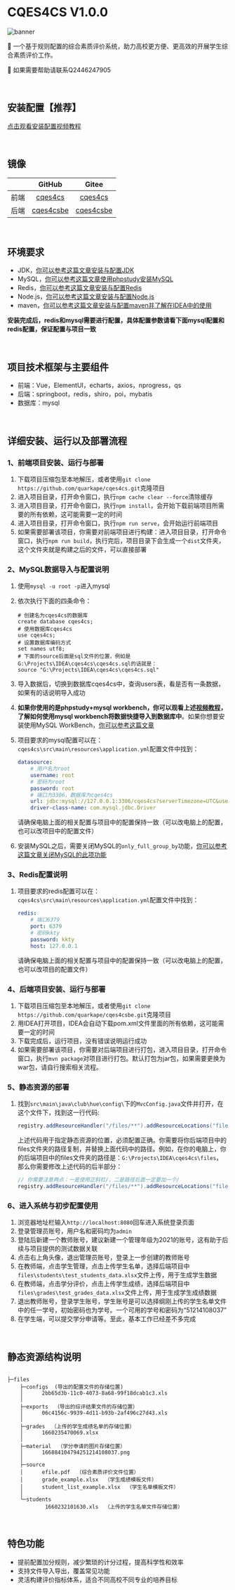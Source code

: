 # CQES4CS V1.0.0

![banner](https://user-images.githubusercontent.com/43498577/202853353-1f9b97ee-b7ac-4a55-9fc8-f5c2d2319953.png)


💼  一个基于规则配置的综合素质评价系统，助力高校更方便、更高效的开展学生综合素质评价工作。

:raised_hands: 如果需要帮助请联系Q2446247905

&nbsp;

## 安装配置【推荐】

[点击观看安装配置视频教程](https://www.bilibili.com/video/BV1KG4y1Z7Pd?share_source=copy_web)

&nbsp;

##  镜像

|      |                       GitHub                       |                       Gitee                       |
| :--: | :------------------------------------------------: | :-----------------------------------------------: |
| 前端 |   [cqes4cs](https://github.com/quarkape/cqes4cs)   |   [cqes4cs](https://gitee.com/quarkape/cqes4cs)   |
| 后端 | [cqes4csbe](https://github.com/quarkape/cqes4csbe) | [cqes4csbe](https://gitee.com/quarkape/cqes4csbe) |

&nbsp;

## 环境要求

- JDK，[你可以参考这篇文章安装与配置JDK](https://www.runoob.com/java/java-environment-setup.html)
- MySQL，[你可以参考这篇文章使用phpstudy安装MySQL](https://www.itheima.com/news/20191129/171021.html)
- Redis，[你可以参考这篇文章安装与配置Redis](https://juejin.cn/post/7043684887773052965)
- Node.js，[你可以参考这篇文章安装与配置Node.js](https://www.runoob.com/nodejs/nodejs-install-setup.html)
- maven，[你可以参考这篇文章安装与配置maven并了解在IDEA中的使用](https://blog.csdn.net/qq_32588349/article/details/51461182)

**安装完成后，redis和mysql需要进行配置，具体配置参数请看下面mysql配置和redis配置，保证配置与项目一致**

&nbsp;

## 项目技术框架与主要组件

- 前端：Vue，ElementUI，echarts，axios，nprogress，qs
- 后端：springboot，redis，shiro，poi，mybatis
- 数据库：mysql

&nbsp;

## 详细安装、运行以及部署流程

### 1、前端项目安装、运行与部署

1. 下载项目压缩包至本地解压，或者使用`git clone https://github.com/quarkape/cqes4cs.git`克隆项目
2. 进入项目目录，打开命令窗口，执行`npm cache clear --force`清除缓存
3. 进入项目目录，打开命令窗口，执行`npm install`，会开始下载前端项目所需要的所有依赖，这可能需要一定的时间
4. 进入项目目录，打开命令窗口，执行`npm run serve`，会开始运行前端项目
5. 如果需要部署该项目，你需要对前端项目进行构建：进入项目目录，打开命令窗口，执行`npm run build`，执行完后，项目目录下会生成一个`dist`文件夹，这个文件夹就是构建之后的文件，可以直接部署


### <span id="mysqlconf">2、MySQL数据导入与配置说明</span>

1. 使用`mysql -u root -p`进入mysql

2. 依次执行下面的四条命令：

   ```mysql
   # 创建名为cqes4cs的数据库
   create database cqes4cs;
   # 使用数据库cqes4cs
   use cqes4cs;
   # 设置数据库编码方式
   set names utf8;
   # 下面的source后面是sql文件的位置，例如是G:\Projects\IDEA\cqes4cs\cqes4cs.sql的话就是：
   source "G:\Projects\IDEA\cqes4cs\cqes4cs.sql"
   ```

3. 导入数据后，切换到数据库cqes4cs中，查询users表，看是否有一条数据，如果有的话说明导入成功

4. **如果你使用的是phpstudy+mysql workbench，你可以观看上述[视频教程](https://www.bilibili.com/video/BV1KG4y1Z7Pd?share_source=copy_web)，了解如何使用mysql workbench将数据快捷导入到数据库中**。如果你想要安装使用MySQL WorkBench，[你可以参考这篇文章](https://blog.csdn.net/unauna9739/article/details/124702155)

5. 项目要求的mysql配置可以在：`cqes4cs\src\main\resources\application.yml`配置文件中找到：

   ```yaml
   datasource:
       # 用户名为root
       username: root
       # 密码为root
       password: root
       # 端口为3306，数据库为cqes4cs
       url: jdbc:mysql://127.0.0.1:3306/cqes4cs?serverTimezone=UTC&useUnicode=true&characterEncoding=utf-8
       driver-class-name: com.mysql.jdbc.Driver
   ```

   请确保电脑上面的相关配置与项目中的配置保持一致（可以改电脑上的配置，也可以改项目中的配置文件）

6. 安装MySQL之后，需要关闭MySQL的`only_full_group_by`功能，[你可以参考这篇文章关闭MySQL的此项功能](https://www.jianshu.com/p/0e2a676a189c)


### <span id="redisconf">3、Redis配置说明</span>

1. 项目要求的redis配置可以在：`cqes4cs\src\main\resources\application.yml`配置文件中找到：

   ```yaml
   redis:
       # 端口6379
       port: 6379
       # 密码kkty
       password: kkty
       host: 127.0.0.1
   ```

   请确保电脑上面的相关配置与项目中的配置保持一致（可以改电脑上的配置，也可以改项目的配置文件）


### 4、后端项目安装、运行与部署

1. 下载项目压缩包至本地解压，或者使用`git clone https://github.com/quarkape/cqes4csbe.git`克隆项目
2. 用IDEA打开项目，IDEA会自动下载pom.xml文件里面的所有依赖，这可能需要一定的时间
3. 下载完成后，运行项目，没有错误说明运行成功
4. 如果需要部署该项目，你需要对后端项目进行打包，进入项目目录，打开命令窗口，执行`mvn package`对项目进行打包。默认打包为jar包，如果需要更换为war包，请自行搜索相关流程。


### 5、静态资源的部署

1. 找到`src\main\java\club\hue\config\`下的`MvcConfig.java`文件并打开，在这个文件下，找到这一行代码:

   ```java
   registry.addResourceHandler("/files/**").addResourceLocations("file:G:/Projects/Materials/cqes4cs/files/");
   ```

   上述代码用于指定静态资源的位置，必须配置正确。你需要将你后端项目中的files文件夹的路径复制，并替换上面代码中的路径。例如，在你的电脑上，你的后端项目中的files文件夹的路径是：`G:\Projects\IDEA\cqes4cs\files`，那么你需要修改上述代码的后半部分：

   ```Java
   // 你需要注意两点：一是使用正斜杠/，二是路径后面一定要加一个/
   registry.addResourceHandler("/files/**").addResourceLocations("file:G:/Projects/IDEA/cqes4cs/files/");
   ```
   

### 6、进入系统与初步配置使用

1. 浏览器地址栏输入`http://localhost:8080`回车进入系统登录页面
2. 登录管理员账号，用户名和密码均为`admin`
3. 登陆后新建一个教师账号，建议新建一个管理年级为2021的账号，这有助于后续与项目提供的测试数据关联
4. 点击右上角头像，退出管理员账号，登录上一步创建的教师账号
5. 在教师端，点击学生管理，点击上传学生名单，选择后端项目中`files\students\test_students_data.xlsx`文件上传，用于生成学生数据
6. 在教师端，点击学分评价，点击上传学生成绩，选择后端项目中`files\grades\test_grades_data.xlsx`文件上传，用于生成学生成绩数据
7. 退出教师账号，登录学生账号，学生账号是可以选择纲刚上传的学生名单文件中的任一学号，初始密码也为学号。一个可用的学号和密码为“51214108037”
8. 在学生端，可以提交学分申请等。至此，基本工作已经差不多完成

&nbsp;

## 静态资源结构说明

```

├─files
    ├─configs  (导出的配置文件的存储位置)
    │      2bb65d3b-11c0-4073-8a68-99f18dcab1c3.xls
    │      
    ├─exports  （导出的综评结果文件的存储位置）
    │      06c4156c-9939-4d11-b93b-2af496c27d43.xls
    │      
    ├─grades  （上传的学生成绩名单的存储位置）
    │      1660235470069.xlsx
    │      
    ├─material  （学分申请的图片存储位置）
    │      166884104794251214108037.png
    │      
    ├─source
    │      efile.pdf  （综合素质评价文件位置）
    │      grade_example.xlsx  （学生成绩模板文件）
    │      student_list_example.xlsx  （学生名单模板文件）
    │      
    └─students
            1660232101630.xls  （上传的学生名单文件存储位置）
```

&nbsp;

## 特色功能

- 提前配置加分规则，减少繁琐的计分过程，提高科学性和效率
- 支持文件导入导出，覆盖常见功能
- 灵活构建评价指标体系，适合不同高校不同专业的培养目标
